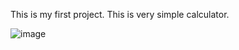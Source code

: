 This is my first project. This is very simple calculator.


![image](https://user-images.githubusercontent.com/74015673/98330434-a4c1ae00-2024-11eb-8922-b84d01fd33b5.png)
